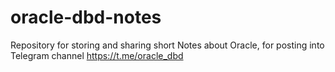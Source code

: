 # oracle-dbd-notes
Repository for storing and sharing short Notes about Oracle, for posting into Telegram channel https://t.me/oracle_dbd
